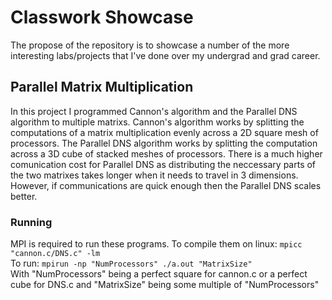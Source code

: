# Classwork Showcase
The propose of the repository is to showcase a number of the more interesting labs/projects that I've done over my undergrad and grad career.

## Parallel Matrix Multiplication
In this project I programmed Cannon's algorithm and the Parallel DNS algorithm to multiple matrixs. Cannon's algorithm works by splitting the computations of a matrix multiplication evenly across a 2D square mesh of processors. The Parallel DNS algorithm works by splitting the computation across a 3D cube of stacked meshes of processors. There is a much higher comunication cost for Parallel DNS as distributing the neccessary parts of the two matrixes takes longer when it needs to travel in 3 dimensions. However, if communications are quick enough then the Parallel DNS scales better.
### Running
MPI is required to run these programs. To compile them on linux: ```mpicc "cannon.c/DNS.c" -lm```  
To run: ```mpirun -np "NumProcessors" ./a.out "MatrixSize"```  
With "NumProcessors" being a perfect square for cannon.c or a perfect cube for DNS.c and "MatrixSize" being some multiple of "NumProcessors"
